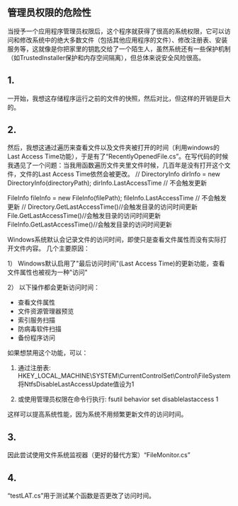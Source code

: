 
## 管理员权限的危险性
  当授予一个应用程序管理员权限后，这个程序就获得了很高的系统权限，它可以访问和修改系统中的绝大多数文件（包括其他应用程序的文件）、修改注册表、安装服务等，这就像是你把家里的钥匙交给了一个陌生人，虽然系统还有一些保护机制（如TrustedInstaller保护和内存空间隔离），但总体来说安全风险很高。


## 1.
一开始，我想这存储程序运行之前的文件的快照，然后对比，但这样的开销是巨大的。
## 2. 
然后，我想这通过遍历来查看文件以及文件夹被打开的时间（利用windows的Last Access Time功能），于是有了“RecentlyOpenedFile.cs”。在写代码的时候我遇见了一个问题：当我用函数遍历文件夹里文件时候，几百年是没有打开这个文件，文件的Last Access Time依然会被更改。
//
DirectoryInfo dirInfo = new DirectoryInfo(directoryPath);
dirInfo.LastAccessTime  // 不会触发更新

FileInfo fileInfo = new FileInfo(filePath);
fileInfo.LastAccessTime  // 不会触发更新
//
Directory.GetLastAccessTime()//会触发目录的访问时间更新
File.GetLastAccessTime()//会触发目录的访问时间更新
FileInfo.GetLastAccessTime()//会触发目录的访问时间更新



Windows系统默认会记录文件的访问时间，即使只是查看文件属性而没有实际打开文件内容。
几个主要原因：

1） Windows默认启用了"最后访问时间"(Last Access Time)的更新功能，查看文件属性也被视为一种"访问"

2） 以下操作都会更新访问时间：
   - 查看文件属性
   - 文件资源管理器预览
   - 索引服务扫描
   - 防病毒软件扫描
   - 备份程序访问

如果想禁用这个功能，可以：

1. 通过注册表:
 HKEY_LOCAL_MACHINE\SYSTEM\CurrentControlSet\Control\FileSystem
 将NtfsDisableLastAccessUpdate值设为1

2. 或使用管理员权限在命令行执行:
  fsutil behavior set disablelastaccess 1

这样可以提高系统性能，因为系统不用频繁更新文件的访问时间。
## 3.
因此尝试使用文件系统监视器（更好的替代方案）“FileMonitor.cs”
## 4.
“testLAT.cs”用于测试某个函数是否更改了访问时间。
